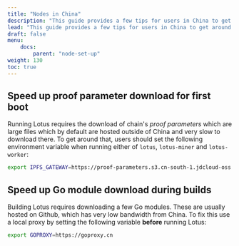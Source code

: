 ```yaml
---
title: "Nodes in China"
description: "This guide provides a few tips for users in China to get around some of the bandwidth issues or slowness they can suffer when building and running Lotus."
lead: "This guide provides a few tips for users in China to get around some of the bandwidth issues or slowness they can suffer when building and running Lotus."
draft: false
menu:
    docs:
        parent: "node-set-up"
weight: 130
toc: true
---
```


## Speed up proof parameter download for first boot

Running Lotus requires the download of chain's _proof parameters_ which are large files which by default are hosted outside of China and very slow to download there. To get around that, users should set the following environment variable when running either of `lotus`, `lotus-miner` and `lotus-worker`:

```sh
export IPFS_GATEWAY=https://proof-parameters.s3.cn-south-1.jdcloud-oss.com/ipfs/
```

## Speed up Go module download during builds

Building Lotus requires downloading a few Go modules. These are usually hosted on Github, which has very low bandwidth from China. To fix this use a local proxy by setting the following variable **before** running Lotus:

```sh
export GOPROXY=https://goproxy.cn
```
